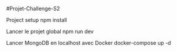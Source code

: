 #Projet-Challenge-S2

Project setup
npm install

Lancer le projet global
npm run dev

Lancer MongoDB en localhost avec Docker
docker-compose up -d

